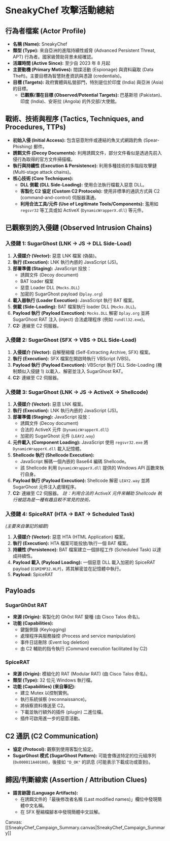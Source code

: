 # SneakyChef 攻擊活動總結

## 行為者檔案 (Actor Profile)
- **名稱 (Name):** SneakyChef
- **類型 (Type):** 來自亞洲的進階持續性威脅 (Advanced Persistent Threat, APT) 行為者。國家級贊助背景未經確認。
- **活躍時間 (Active Since):** 至少自 2023 年 8 月起
- **主要動機 (Primary Motives):** 間諜活動 (Espionage) 與資料竊取 (Data Theft)。主要目標為智慧財產資訊與憑證 (credentials)。
- **目標 (Targets):** 政府實體與私營部門，特別是位於印度 (India) 與亞洲 (Asia) 的目標。
    - **已觀察/潛在目標 (Observed/Potential Targets):** 巴基斯坦 (Pakistan)、印度 (India)、安哥拉 (Angola) 的外交部/大使館。

## 戰術、技術與程序 (Tactics, Techniques, and Procedures, TTPs)
- **初始入侵 (Initial Access):** 包含惡意附件或連結的魚叉式網路釣魚 (Spear-Phishing) 郵件。
- **誘餌文件 (Decoy Documents):** 利用誘餌文件，部分文件看似是透過先前入侵行為取得的官方文件掃描檔。
- **執行與持續性 (Execution & Persistence):** 利用多種技術的多階段攻擊鏈 (Multi-stage attack chains)。
- **核心技術 (Core Techniques):**
    - **DLL 側載 (DLL Side-Loading):** 使用合法執行檔載入惡意 DLL。
    - **客製化 C2 協定 (Custom C2 Protocols):** 使用非標準的通訊方式與 C2 (command-and-control) 伺服器溝通。
    - **利用合法工具/元件 (Use of Legitimate Tools/Components):** 濫用如 `regsvr32` 等工具或如 ActiveX (`DynamicWrapperX.dll`) 等元件。

## 已觀察到的入侵鏈 (Observed Intrusion Chains)

### 入侵鏈 1: SugarGhost (LNK -> JS -> DLL Side-Load)
1.  **入侵媒介 (Vector):** 惡意 LNK 檔案 (偽裝)。
2.  **執行 (Execution):** LNK 執行內嵌的 JavaScript (JS)。
3.  **部署準備 (Staging):** JavaScript 投放：
    - 誘餌文件 (Decoy document)
    - BAT loader 檔案
    - 惡意 Loader DLL (`Mocks.DLL`)
    - 加密的 SugarGhost payload (`Dplay.org`)
4.  **載入器執行 (Loader Execution):** JavaScript 執行 BAT 檔案。
5.  **側載 (Side-Loading):** BAT 檔案執行 loader DLL (`Mocks.DLL`)。
6.  **Payload 執行 (Payload Execution):** `Mocks.DLL` 解密 `Dplay.org` 並將 SugarGhost RAT 注入 (inject) 合法處理程序 (例如 `rundll32.exe`)。
7.  **C2:** 連線至 C2 伺服器。

### 入侵鏈 2: SugarGhost (SFX -> VBS -> DLL Side-Load)
1.  **入侵媒介 (Vector):** 自解壓縮檔 (Self-Extracting Archive, SFX) 檔案。
2.  **執行 (Execution):** SFX 檔案在開啟時執行 VBScript (VBS)。
3.  **Payload 執行 (Payload Execution):** VBScript 執行 DLL Side-Loading (機制類似入侵鏈 1) 以載入、解密並注入 SugarGhost RAT。
4.  **C2:** 連線至 C2 伺服器。

### 入侵鏈 3: SugarGhost (LNK -> JS -> ActiveX -> Shellcode)
1.  **入侵媒介 (Vector):** 惡意 LNK 檔案。
2.  **執行 (Execution):** LNK 執行內嵌的 JavaScript (JS)。
3.  **部署準備 (Staging):** JavaScript 投放：
    - 誘餌文件 (Decoy document)
    - 合法的 ActiveX 元件 (`DynamicWrapperX.dll`)
    - 加密的 SugarGhost 元件 (`LEAY2.way`)
4.  **元件載入 (Component Loading):** JavaScript 使用 `regsvr32.exe` 將 `DynamicWrapperX.dll` 載入記憶體。
5.  **Shellcode 執行 (Shellcode Execution):**
    - JavaScript 解碼一個內嵌的 Base64 編碼 Shellcode。
    - 該 Shellcode 利用 `DynamicWrapperX.dll` 提供的 Windows API 函數來執行自身。
6.  **Payload 執行 (Payload Execution):** Shellcode 解密 `LEAY2.way` 並將 SugarGhost 元件注入處理程序。
7.  **C2:** 連線至 C2 伺服器。
    *註：利用合法的 ActiveX 元件來輔助 Shellcode 執行被認為是一種有趣且較不常見的技術。*

### 入侵鏈 4: SpiceRAT (HTA -> BAT -> Scheduled Task)
*(主要來自筆記的細節)*
1.  **入侵媒介 (Vector):** 惡意 HTA (HTML Application) 檔案。
2.  **執行 (Execution):** HTA 檔案可能投放/執行一個 BAT 檔案。
3.  **持續性 (Persistence):** BAT 檔案建立一個排程工作 (Scheduled Task) 以達成持續性。
4.  **Payload 載入 (Payload Loading):** 一個惡意 DLL 載入加密的 SpiceRAT payload (`CGMIMP32.HLP`)，將其解密並在記憶體中執行。
5.  **Payload:** SpiceRAT

## Payloads

### SugarGh0st RAT
- **來源 (Origin):** 客製化的 Gh0st RAT 變種 (由 Cisco Talos 命名)。
- **功能 (Capabilities):**
    - 鍵盤側錄 (Keylogging)
    - 處理程序與服務操控 (Process and service manipulation)
    - 事件日誌刪除 (Event log deletion)
    - 由 C2 輔助的指令執行 (Command execution facilitated by C2)

### SpiceRAT
- **來源 (Origin):** 模組化的 RAT (Modular RAT) (由 Cisco Talos 命名)。
- **類型 (Type):** 32 位元 Windows 執行檔。
- **功能 (Capabilities) (來自筆記):**
    - 建立 Mutex 以控制實例。
    - 執行系統偵察 (reconnaissance)。
    - 將偵察資料傳送至 C2。
    - 下載並執行額外的插件 (plugin) 二進位檔。
    - 插件可啟用進一步的惡意活動。

## C2 通訊 (C2 Communication)
- **協定 (Protocol):** 觀察到使用客製化協定。
- **SugarGhost 模式 (SugarGhost Pattern):** 可能會傳送特定的位元組序列 (`0x000011A40100`)，後接如 `"D_OK"` 的訊息 (可能表示下載成功或簽到)。

## 歸因/判斷線索 (Assertion / Attribution Clues)
- **語言跡證 (Language Artifacts):**
    - 在誘餌文件的「最後修改者名稱 (Last modified names)」欄位中發現簡體中文名稱。
    - 在 SFX 壓縮檔腳本中發現簡體中文註解。 

Canvas: [[SneakyChef_Campaign_Summary.canvas|SneakyChef_Campaign_Summary]]